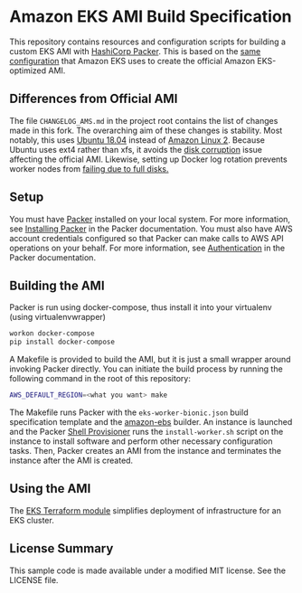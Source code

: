 # Amazon EKS AMI Build Specification

This repository contains resources and configuration scripts for building a
custom EKS AMI with [HashiCorp Packer](https://www.packer.io/). This is based
on the [same configuration](https://github.com/awslabs/amazon-eks-ami) that
Amazon EKS uses to create the official Amazon EKS-optimized AMI.

## Differences from Official AMI

The file `CHANGELOG_AMS.md` in the project root contains the list of changes
made in this fork. The overarching aim of these changes is stability. Most
notably, this uses [Ubuntu 18.04](http://releases.ubuntu.com/18.04/)
instead of [Amazon Linux 2](https://aws.amazon.com/amazon-linux-2/).  Because
Ubuntu uses ext4 rather than xfs, it avoids the [disk corruption](https://github.com/awslabs/amazon-eks-ami/issues/51)
issue affecting the official AMI. Likewise, setting up Docker log rotation
prevents worker nodes from [failing due to full disks.](https://github.com/awslabs/amazon-eks-ami/issues/36)

## Setup

You must have [Packer](https://www.packer.io/) installed on your local system.
For more information, see [Installing Packer](https://www.packer.io/docs/install/index.html)
in the Packer documentation. You must also have AWS account credentials
configured so that Packer can make calls to AWS API operations on your behalf.
For more information, see [Authentication](https://www.packer.io/docs/builders/amazon.html#specifying-amazon-credentials)
in the Packer documentation.

## Building the AMI
Packer is run using docker-compose, thus install it into your virtualenv (using virtualenvwrapper)
```bash
workon docker-compose
pip install docker-compose
```

A Makefile is provided to build the AMI, but it is just a small wrapper around
invoking Packer directly. You can initiate the build process by running the
following command in the root of this repository:

```bash
AWS_DEFAULT_REGION=<what you want> make
```

The Makefile runs Packer with the `eks-worker-bionic.json` build specification
template and the [amazon-ebs](https://www.packer.io/docs/builders/amazon-ebs.html)
builder. An instance is launched and the Packer [Shell
Provisioner](https://www.packer.io/docs/provisioners/shell.html) runs the
`install-worker.sh` script on the instance to install software and perform other
necessary configuration tasks.  Then, Packer creates an AMI from the instance
and terminates the instance after the AMI is created.

## Using the AMI

The [EKS Terraform module](https://github.com/AdvMicrogrid/terraform-aws-eks)
simplifies deployment of infrastructure for an EKS cluster.

## License Summary

This sample code is made available under a modified MIT license. See the LICENSE file.
